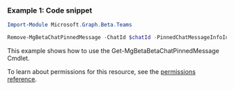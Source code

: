 ### Example 1: Code snippet

```powershellImport-Module Microsoft.Graph.Beta.Teams

Remove-MgBetaChatPinnedMessage -ChatId $chatId -PinnedChatMessageInfoId $pinnedChatMessageInfoId
```
This example shows how to use the Get-MgBetaBetaChatPinnedMessage Cmdlet.
To learn about permissions for this resource, see the [permissions reference](/graph/permissions-reference).

